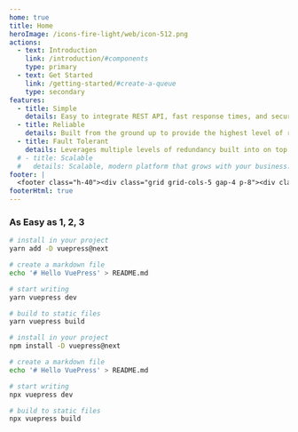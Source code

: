 ```yaml
---
home: true
title: Home
heroImage: /icons-fire-light/web/icon-512.png
actions:
  - text: Introduction
    link: /introduction/#components
    type: primary
  - text: Get Started
    link: /getting-started/#create-a-queue
    type: secondary
features:
  - title: Simple
    details: Easy to integrate REST API, fast response times, and secure storage.
  - title: Reliable
    details: Built from the ground up to provide the highest level of reliability, performance, and availability. 
  - title: Fault Tolerant
    details: Leverages multiple levels of redundancy built into on top of fault-tolerant cloud platforms.
  # - title: Scalable
  #   details: Scalable, modern platform that grows with your business.
footer: |
  <footer class="h-40"><div class="grid grid-cols-5 gap-4 p-8"><div class="col-span-2 w-32 self-center justify-self-center fill-current text-gray-900"><div class="flex flex-row"><a href="/" class="flex h-12 space-x-2 text-4xl text-gray-900"><svg viewBox="0 0 23 56" fill="none" xmlns="http://www.w3.org/2000/svg" class="-mt-6 w-8"><path d="M14.9267 54.0632C14.6011 53.96 14.3008 53.7773 14.0481 53.5287C13.7953 53.28 13.5966 52.9718 13.4667 52.627C13.1465 51.7898 13.2705 50.8238 13.2227 49.9308C13.2385 48.084 13.3798 46.2394 13.4836 44.3965C13.6959 41.5814 14.28 38.8244 14.6379 36.0311C15.033 32.8621 15.9359 24.3281 15.9683 18.8386C16.129 15.163 16.3569 11.4909 16.4216 7.8109C16.5248 5.49556 16.604 3.18009 16.3032 0.877426C16.9158 2.82726 17.3434 4.84183 17.5793 6.88885C17.9909 9.49 18.3876 12.0936 18.678 14.7152C18.7342 15.2149 18.792 15.7085 18.85 16.1996C19.005 12.3401 19.0261 8.47542 19.2628 4.61869C19.4627 5.54879 19.6362 6.4861 19.798 7.42531C20.2573 10.3001 20.9056 13.1373 21.2611 16.0321C21.7675 20.6488 22.2104 25.285 22.4269 29.9302C22.6458 34.7865 22.4817 39.6546 21.9364 44.4796C21.6063 46.7905 21.68 49.3176 20.5271 51.3648C19.7776 52.7032 18.3452 53.0668 17.0863 53.5834C16.9969 53.6285 16.9057 53.6693 16.8191 53.7206C16.5412 53.9163 16.2302 54.0477 15.9048 54.1066C15.5795 54.1655 15.2467 54.1507 14.9267 54.0632V54.0632Z" fill="#111827"></path><path d="M8.65152 28.0603C8.97939 28.1147 9.28171 28.2102 9.53605 28.3398C9.79038 28.4693 9.99019 28.6296 10.1207 28.8088C10.4422 29.2437 10.3159 29.7442 10.3629 30.2074C10.3445 31.165 10.1997 32.121 10.0928 33.0763C9.87509 34.5355 9.28298 35.9635 8.9186 37.4109C8.51639 39.0531 7.59537 43.4758 7.55544 46.3221C7.38864 48.2275 7.15413 50.131 7.08418 52.0389C6.97704 53.2392 6.89428 54.4396 7.19427 55.6343C6.57965 54.6217 6.15141 53.5761 5.91644 52.5141C5.5052 51.1643 5.10896 49.8132 4.81974 48.4531C4.7638 48.1939 4.70625 47.9378 4.64846 47.683C4.48718 49.6838 4.46083 51.6877 4.21721 53.6868C4.01697 53.204 3.84348 52.7176 3.68171 52.2302C3.22264 50.7384 2.57324 49.2656 2.2189 47.7637C1.7147 45.3686 1.27456 42.9635 1.0626 40.5543C0.848421 38.0357 1.02022 35.512 1.57608 33.0115C1.91167 31.8142 1.84075 30.5036 3.00508 29.4451C3.76205 28.753 5.20584 28.5682 6.47487 28.3036C6.565 28.2804 6.657 28.2595 6.74435 28.2331C7.02453 28.1323 7.33812 28.065 7.666 28.0353C7.99389 28.0056 8.32921 28.0141 8.65152 28.0603Z" fill="#AFE81A"></path></svg><div><span class="font-bold" id="title">discue</span><span class="text-gray-500 font-light">.io</span></div></a></div></div><ul class="space-y-2"><li class="font-bold text-lg text-gray-800">Company</li><li class="text-md text-gray-800"><a href="#features" class="animate font-bold hover:border-b-4 hover:cursor-pointer text-gray-500 hover:border-gray-500 text-md">Features</a></li><li class="text-md text-gray-800"><a href="#how-it-works" class="animate font-bold hover:border-b-4 hover:cursor-pointer text-gray-500 hover:border-gray-500 text-md">How it works</a></li><li class="text-md text-gray-800">Create account</li><li class="text-md text-gray-800">Delete account</li><li class="text-md text-gray-800">Cancel subscription</li></ul><ul class="space-y-2"><li class="font-bold text-lg text-gray-800">Resources</li><li class="text-md text-gray-800">Getting Started</li><li class="text-md text-gray-800">API Best Practices</li><li class="text-md text-gray-800">API Overview</li><li class="text-md text-gray-800">API Reference</li><li class="text-md text-gray-800">Blog</li></ul><ul class="space-y-2"><li class="font-bold text-lg text-gray-800">Legal</li><li class="text-md text-gray-800"><a href="/privacy" class="animate font-bold hover:border-b-4 hover:cursor-pointer text-gray-500 hover:border-gray-500 text-md">Privacy Policy</a></li><li class="text-md text-gray-800"><a href="/terms" class="animate font-bold hover:border-b-4 hover:cursor-pointer text-gray-500 hover:border-gray-500 text-md">Terms &amp; Conditions</a></li><li class="text-md text-gray-800"><a href="/imprint" class="animate font-bold hover:border-b-4 hover:cursor-pointer text-gray-500 hover:border-gray-500 text-md">Imprint &amp; Legal Notice</a></li></ul><small class="mt-8 col-span-5 font-bold text-md justify-self-center text-gray-800"><small>© Copyright 2022, Stefan Pfaffel</small></small></div></footer>
footerHtml: true
---
```


### As Easy as 1, 2, 3

<CodeGroup>
  <CodeGroupItem title="YARN" active>

```bash
# install in your project
yarn add -D vuepress@next

# create a markdown file
echo '# Hello VuePress' > README.md

# start writing
yarn vuepress dev

# build to static files
yarn vuepress build
```

  </CodeGroupItem>

  <CodeGroupItem title="NPM">
  
```bash
# install in your project
npm install -D vuepress@next

# create a markdown file
echo '# Hello VuePress' > README.md

# start writing
npx vuepress dev

# build to static files
npx vuepress build
```

  </CodeGroupItem>
</CodeGroup>